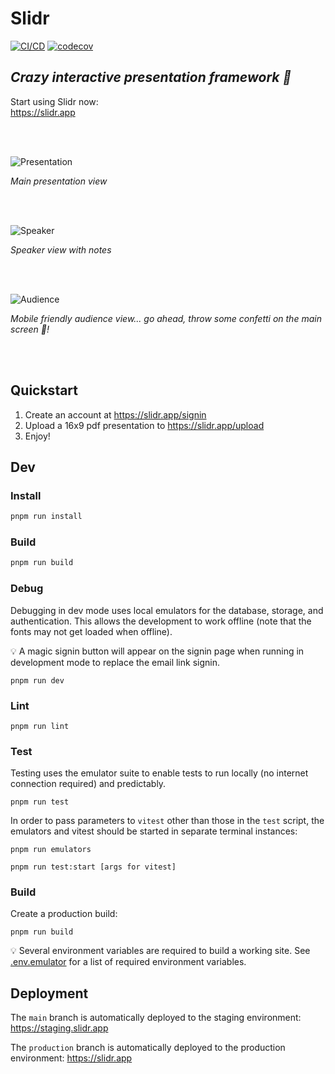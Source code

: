 # Slidr
[![CI/CD](https://github.com/slidr-app/slidr/actions/workflows/ci-cd.yml/badge.svg)](https://github.com/slidr-app/slidr/actions/workflows/ci-cd.yml)
[![codecov](https://codecov.io/gh/slidr-app/slidr/graph/badge.svg?token=K02VRLAXYW)](https://codecov.io/gh/slidr-app/slidr)
      
## *Crazy interactive presentation framework 🎉*

Start using Slidr now:\
https://slidr.app

<br><br>

![Presentation](./example-confetti.gif)

_Main presentation view_


<br><br>

![Speaker](./speaker-view.png)

_Speaker view with notes_

<br><br>

![Audience](./audience-view.png)

_Mobile friendly audience view... go ahead, throw some confetti on the main screen 🎉!_

<br><br>

## Quickstart

1. Create an account at https://slidr.app/signin
1. Upload a 16x9 pdf presentation to https://slidr.app/upload
1. Enjoy!


## Dev
### Install

```bash
pnpm run install
```

### Build

```bash
pnpm run build
```

### Debug

Debugging in dev mode uses local emulators for the database, storage, and authentication.
This allows the development to work offline (note that the fonts may not get loaded when offline).

💡 A magic signin button will appear on the signin page when running in development mode to replace the email link signin.

```
pnpm run dev
```
### Lint

```
pnpm run lint
```

### Test

Testing uses the emulator suite to enable tests to run locally (no internet connection required) and predictably.

```
pnpm run test
```

In order to pass parameters to `vitest` other than those in the `test` script, the emulators and vitest should be started in separate terminal instances:

```
pnpm run emulators
```

```
pnpm run test:start [args for vitest]
```

### Build

Create a production build:
```
pnpm run build
```

💡 Several environment variables are required to build a working site. See [.env.emulator](./.env.emulator) for a list of required environment variables.

## Deployment

The `main` branch is automatically deployed to the staging environment: https://staging.slidr.app

The `production` branch is automatically deployed to the production environment: https://slidr.app
